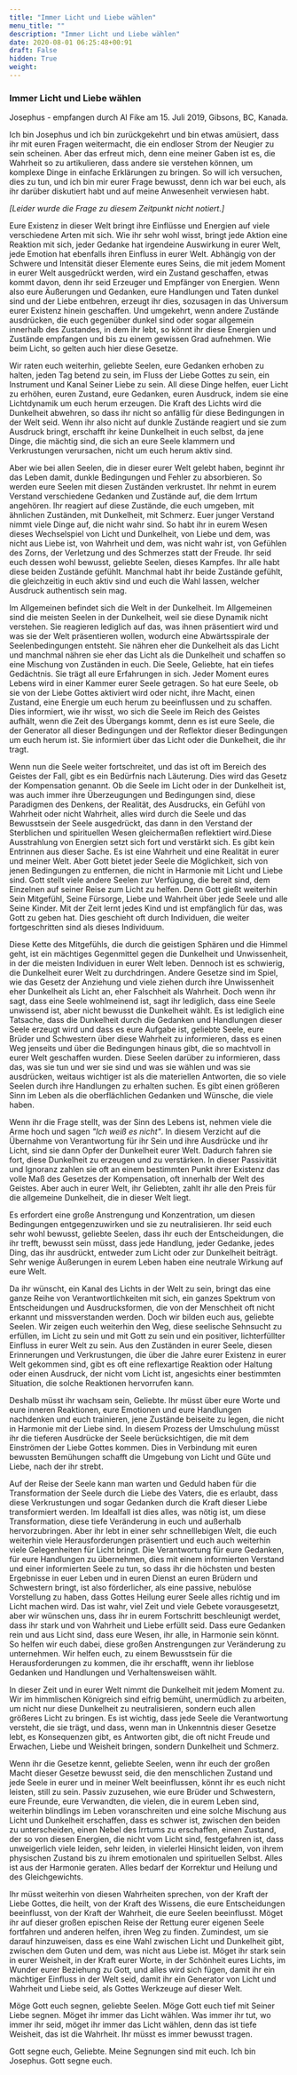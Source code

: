 ```yaml
---
title: "Immer Licht und Liebe wählen"
menu_title: ""
description: "Immer Licht und Liebe wählen"
date: 2020-08-01 06:25:48+00:91
draft: False
hidden: True
weight:
---
```

### Immer Licht und Liebe wählen

Josephus - empfangen durch Al Fike am 15. Juli 2019, Gibsons, BC, Kanada.

Ich bin Josephus und ich bin zurückgekehrt und bin etwas amüsiert, dass ihr mit euren Fragen weitermacht, die ein endloser Strom der Neugier zu sein scheinen. Aber das erfreut mich, denn eine meiner Gaben ist es, die Wahrheit so zu artikulieren, dass andere sie verstehen können, um komplexe Dinge in einfache Erklärungen zu bringen. So will ich versuchen, dies zu tun, und ich bin mir eurer Frage bewusst, denn ich war bei euch, als ihr darüber diskutiert habt und auf meine Anwesenheit verwiesen habt.

*[Leider wurde die Frage zu diesem Zeitpunkt nicht notiert.]*

Eure Existenz in dieser Welt bringt ihre Einflüsse und Energien auf viele verschiedene Arten mit sich. Wie ihr sehr wohl wisst, bringt jede Aktion eine Reaktion mit sich, jeder Gedanke hat irgendeine Auswirkung in eurer Welt, jede Emotion hat ebenfalls ihren Einfluss in eurer Welt. Abhängig von der Schwere und Intensität dieser Elemente eures Seins, die mit jedem Moment in eurer Welt ausgedrückt werden, wird ein Zustand geschaffen, etwas kommt davon, denn ihr seid Erzeuger und Empfänger von Energien. Wenn also eure Äußerungen und Gedanken, eure Handlungen und Taten dunkel sind und der Liebe entbehren, erzeugt ihr dies, sozusagen in das Universum eurer Existenz hinein geschaffen. Und umgekehrt, wenn andere Zustände ausdrücken, die euch gegenüber dunkel sind oder sogar allgemein innerhalb des Zustandes, in dem ihr lebt, so könnt ihr diese Energien und Zustände empfangen und bis zu einem gewissen Grad aufnehmen. Wie beim Licht, so gelten auch hier diese Gesetze.

Wir raten euch weiterhin, geliebte Seelen, eure Gedanken erhoben zu halten, jeden Tag betend zu sein, im Fluss der Liebe Gottes zu sein, ein Instrument und Kanal Seiner Liebe zu sein. All diese Dinge helfen, euer Licht zu erhöhen, euren Zustand, eure Gedanken, euren Ausdruck, indem sie eine Lichtdynamik um euch herum erzeugen. Die Kraft des Lichts wird die Dunkelheit abwehren, so dass ihr nicht so anfällig für diese Bedingungen in der Welt seid. Wenn ihr also nicht auf dunkle Zustände reagiert und sie zum Ausdruck bringt, erschafft ihr keine Dunkelheit in euch selbst, da jene Dinge, die mächtig sind, die sich an eure Seele klammern und Verkrustungen verursachen, nicht um euch herum aktiv sind.

Aber wie bei allen Seelen, die in dieser eurer Welt gelebt haben, beginnt ihr das Leben damit, dunkle Bedingungen und Fehler zu absorbieren. So werden eure Seelen mit diesen Zuständen verkrustet. Ihr nehmt in eurem Verstand verschiedene Gedanken und Zustände auf, die dem Irrtum angehören. Ihr reagiert auf diese Zustände, die euch umgeben, mit ähnlichen Zuständen, mit Dunkelheit, mit Schmerz. Euer junger Verstand nimmt viele Dinge auf, die nicht wahr sind. So habt ihr in eurem Wesen dieses Wechselspiel von Licht und Dunkelheit, von Liebe und dem, was nicht aus Liebe ist, von Wahrheit und dem, was nicht wahr ist, von Gefühlen des Zorns, der Verletzung und des Schmerzes statt der Freude. Ihr seid euch dessen wohl bewusst, geliebte Seelen, dieses Kampfes. Ihr alle habt diese beiden Zustände gefühlt. Manchmal habt ihr beide Zustände gefühlt, die gleichzeitig in euch aktiv sind und euch die Wahl lassen, welcher Ausdruck authentisch sein mag.

Im Allgemeinen befindet sich die Welt in der Dunkelheit. Im Allgemeinen sind die meisten Seelen in der Dunkelheit, weil sie diese Dynamik nicht verstehen. Sie reagieren lediglich auf das, was ihnen präsentiert wird und was sie der Welt präsentieren wollen, wodurch eine Abwärtsspirale der Seelenbedingungen entsteht. Sie nähren eher die Dunkelheit als das Licht und manchmal nähren sie eher das Licht als die Dunkelheit und schaffen so eine Mischung von Zuständen in euch. Die Seele, Geliebte, hat ein tiefes Gedächtnis. Sie trägt all eure Erfahrungen in sich. Jeder Moment eures Lebens wird in einer Kammer eurer Seele getragen. So hat eure Seele, ob sie von der Liebe Gottes aktiviert wird oder nicht, ihre Macht, einen Zustand, eine Energie um euch herum zu beeinflussen und zu schaffen. Dies informiert, wie ihr wisst, wo sich die Seele im Reich des Geistes aufhält, wenn die Zeit des Übergangs kommt, denn es ist eure Seele, die der Generator all dieser Bedingungen und der Reflektor dieser Bedingungen um euch herum ist. Sie informiert über das Licht oder die Dunkelheit, die ihr tragt.

Wenn nun die Seele weiter fortschreitet, und das ist oft im Bereich des Geistes der Fall, gibt es ein Bedürfnis nach Läuterung. Dies wird das Gesetz der Kompensation genannt. Ob die Seele im Licht oder in der Dunkelheit ist, was auch immer ihre Überzeugungen und Bedingungen sind, diese Paradigmen des Denkens, der Realität, des Ausdrucks, ein Gefühl von Wahrheit oder nicht Wahrheit, alles wird durch die Seele und das Bewusstsein der Seele ausgedrückt, das dann in den Verstand der Sterblichen und spirituellen Wesen gleichermaßen reflektiert wird.Diese Ausstrahlung von Energien setzt sich fort und verstärkt sich. Es gibt kein Entrinnen aus dieser Sache. Es ist eine Wahrheit und eine Realität in eurer und meiner Welt. Aber Gott bietet jeder Seele die Möglichkeit, sich von jenen Bedingungen zu entfernen, die nicht in Harmonie mit Licht und Liebe sind. Gott stellt viele andere Seelen zur Verfügung, die bereit sind, dem Einzelnen auf seiner Reise zum Licht zu helfen. Denn Gott gießt weiterhin Sein Mitgefühl, Seine Fürsorge, Liebe und Wahrheit über jede Seele und alle Seine Kinder. Mit der Zeit lernt jedes Kind und ist empfänglich für das, was Gott zu geben hat. Dies geschieht oft durch Individuen, die weiter fortgeschritten sind als dieses Individuum.

Diese Kette des Mitgefühls, die durch die geistigen Sphären und die Himmel geht, ist ein mächtiges Gegenmittel gegen die Dunkelheit und Unwissenheit, in der die meisten Individuen in eurer Welt leben. Dennoch ist es schwierig, die Dunkelheit eurer Welt zu durchdringen. Andere Gesetze sind im Spiel, wie das Gesetz der Anziehung und viele ziehen durch ihre Unwissenheit eher Dunkelheit als Licht an, eher Falschheit als Wahrheit. Doch wenn ihr sagt, dass eine Seele wohlmeinend ist, sagt ihr lediglich, dass eine Seele unwissend ist, aber nicht bewusst die Dunkelheit wählt. Es ist lediglich eine Tatsache, dass die Dunkelheit durch die Gedanken und Handlungen dieser Seele erzeugt wird und dass es eure Aufgabe ist, geliebte Seele, eure Brüder und Schwestern über diese Wahrheit zu informieren, dass es einen Weg jenseits und über die Bedingungen hinaus gibt, die so machtvoll in eurer Welt geschaffen wurden. Diese Seelen darüber zu informieren, dass das, was sie tun und wer sie sind und was sie wählen und was sie ausdrücken, weitaus wichtiger ist als die materiellen Antworten, die so viele Seelen durch ihre Handlungen zu erhalten suchen. Es gibt einen größeren Sinn im Leben als die oberflächlichen Gedanken und Wünsche, die viele haben.

Wenn ihr die Frage stellt, was der Sinn des Lebens ist, nehmen viele die Arme hoch und sagen *"Ich weiß es nicht"*. In diesem Verzicht auf die Übernahme von Verantwortung für ihr Sein und ihre Ausdrücke und ihr Licht, sind sie dann Opfer der Dunkelheit eurer Welt. Dadurch fahren sie fort, diese Dunkelheit zu erzeugen und zu verstärken. In dieser Passivität und Ignoranz zahlen sie oft an einem bestimmten Punkt ihrer Existenz das volle Maß des Gesetzes der Kompensation, oft innerhalb der Welt des Geistes. Aber auch in eurer Welt, ihr Geliebten, zahlt ihr alle den Preis für die allgemeine Dunkelheit, die in dieser Welt liegt.

Es erfordert eine große Anstrengung und Konzentration, um diesen Bedingungen entgegenzuwirken und sie zu neutralisieren. Ihr seid euch sehr wohl bewusst, geliebte Seelen, dass ihr euch der Entscheidungen, die ihr trefft, bewusst sein müsst, dass jede Handlung, jeder Gedanke, jedes Ding, das ihr ausdrückt, entweder zum Licht oder zur Dunkelheit beiträgt. Sehr wenige Äußerungen in eurem Leben haben eine neutrale Wirkung auf eure Welt.

Da ihr wünscht, ein Kanal des Lichts in der Welt zu sein, bringt das eine ganze Reihe von Verantwortlichkeiten mit sich, ein ganzes Spektrum von Entscheidungen und Ausdrucksformen, die von der Menschheit oft nicht erkannt und missverstanden werden. Doch wir bilden euch aus, geliebte Seelen. Wir zeigen euch weiterhin den Weg, diese seelische Sehnsucht zu erfüllen, im Licht zu sein und mit Gott zu sein und ein positiver, lichterfüllter Einfluss in eurer Welt zu sein. Aus den Zuständen in eurer Seele, diesen Erinnerungen und Verkrustungen, die über die Jahre eurer Existenz in eurer Welt gekommen sind, gibt es oft eine reflexartige Reaktion oder Haltung oder einen Ausdruck, der nicht vom Licht ist, angesichts einer bestimmten Situation, die solche Reaktionen hervorrufen kann.

Deshalb müsst ihr wachsam sein, Geliebte. Ihr müsst über eure Worte und eure inneren Reaktionen, eure Emotionen und eure Handlungen nachdenken und euch trainieren, jene Zustände beiseite zu legen, die nicht in Harmonie mit der Liebe sind. In diesem Prozess der Umschulung müsst ihr die tieferen Ausdrücke der Seele berücksichtigen, die mit dem Einströmen der Liebe Gottes kommen. Dies in Verbindung mit euren bewussten Bemühungen schafft die Umgebung von Licht und Güte und Liebe, nach der ihr strebt.

Auf der Reise der Seele kann man warten und Geduld haben für die Transformation der Seele durch die Liebe des Vaters, die es erlaubt, dass diese Verkrustungen und sogar Gedanken durch die Kraft dieser Liebe transformiert werden. Im Idealfall ist dies alles, was nötig ist, um diese Transformation, diese tiefe Veränderung in euch und außerhalb hervorzubringen. Aber ihr lebt in einer sehr schnelllebigen Welt, die euch weiterhin viele Herausforderungen präsentiert und euch auch weiterhin viele Gelegenheiten für Licht bringt. Die Verantwortung für eure Gedanken, für eure Handlungen zu übernehmen, dies mit einem informierten Verstand und einer informierten Seele zu tun, so dass ihr die höchsten und besten Ergebnisse in euer Leben und in euren Dienst an euren Brüdern und Schwestern bringt, ist also förderlicher, als eine passive, nebulöse Vorstellung zu haben, dass Gottes Heilung eurer Seele alles richtig und im Licht machen wird. Das ist wahr, viel Zeit und viele Gebete vorausgesetzt, aber wir wünschen uns, dass ihr in eurem Fortschritt beschleunigt werdet, dass ihr stark und von Wahrheit und Liebe erfüllt seid. Dass eure Gedanken rein und aus Licht sind, dass eure Wesen, ihr alle, in Harmonie sein könnt. So helfen wir euch dabei, diese großen Anstrengungen zur Veränderung zu unternehmen. Wir helfen euch, zu einem Bewusstsein für die Herausforderungen zu kommen, die ihr erschafft, wenn ihr lieblose Gedanken und Handlungen und Verhaltensweisen wählt.

In dieser Zeit und in eurer Welt nimmt die Dunkelheit mit jedem Moment zu. Wir im himmlischen Königreich sind eifrig bemüht, unermüdlich zu arbeiten, um nicht nur diese Dunkelheit zu neutralisieren, sondern euch allen größeres Licht zu bringen. Es ist wichtig, dass jede Seele die Verantwortung versteht, die sie trägt, und dass, wenn man in Unkenntnis dieser Gesetze lebt, es Konsequenzen gibt, es Antworten gibt, die oft nicht Freude und Erwachen, Liebe und Weisheit bringen, sondern Dunkelheit und Schmerz.

Wenn ihr die Gesetze kennt, geliebte Seelen, wenn ihr euch der großen Macht dieser Gesetze bewusst seid, die den menschlichen Zustand und jede Seele in eurer und in meiner Welt beeinflussen, könnt ihr es euch nicht leisten, still zu sein. Passiv zuzusehen, wie eure Brüder und Schwestern, eure Freunde, eure Verwandten, die vielen, die in eurem Leben sind, weiterhin blindlings im Leben voranschreiten und eine solche Mischung aus Licht und Dunkelheit erschaffen, dass es schwer ist, zwischen den beiden zu unterscheiden, einen Nebel des Irrtums zu erschaffen, einen Zustand, der so von diesen Energien, die nicht vom Licht sind, festgefahren ist, dass unweigerlich viele leiden, sehr leiden, in vielerlei Hinsicht leiden, von ihrem physischen Zustand bis zu ihrem emotionalen und spirituellen Selbst. Alles ist aus der Harmonie geraten. Alles bedarf der Korrektur und Heilung und des Gleichgewichts.

Ihr müsst weiterhin von diesen Wahrheiten sprechen, von der Kraft der Liebe Gottes, die heilt, von der Kraft des Wissens, die eure Entscheidungen beeinflusst, von der Kraft der Wahrheit, die eure Seelen beeinflusst. Möget ihr auf dieser großen epischen Reise der Rettung eurer eigenen Seele fortfahren und anderen helfen, ihren Weg zu finden. Zumindest, um sie darauf hinzuweisen, dass es eine Wahl zwischen Licht und Dunkelheit gibt, zwischen dem Guten und dem, was nicht aus Liebe ist. Möget ihr stark sein in eurer Weisheit, in der Kraft eurer Worte, in der Schönheit eures Lichts, im Wunder eurer Beziehung zu Gott, und alles wird sich fügen, damit ihr ein mächtiger Einfluss in der Welt seid, damit ihr ein Generator von Licht und Wahrheit und Liebe seid, als Gottes Werkzeuge auf dieser Welt.

Möge Gott euch segnen, geliebte Seelen. Möge Gott euch tief mit Seiner Liebe segnen. Möget ihr immer das Licht wählen. Was immer ihr tut, wo immer ihr seid, möget ihr immer das Licht wählen, denn das ist tiefe Weisheit, das ist die Wahrheit. Ihr müsst es immer bewusst tragen.

Gott segne euch, Geliebte. Meine Segnungen sind mit euch. Ich bin Josephus. Gott segne euch.
